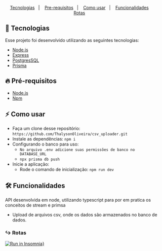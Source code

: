 <p align="center">
  <a href="#tecnologia">Tecnologias</a>&nbsp;&nbsp;&nbsp;|&nbsp;&nbsp;&nbsp;
  <a href="#pre-requisitos">Pre-requisitos</a>&nbsp;&nbsp;&nbsp;|&nbsp;&nbsp;&nbsp;
  <a href="#como-usar">Como usar</a>&nbsp;&nbsp;&nbsp;|&nbsp;&nbsp;&nbsp;
  <a href="#funcionalidades">Funcionalidades</a>&nbsp;&nbsp;&nbsp;&nbsp;&nbsp;&nbsp;
  <a href="#rotas">Rotas</a>&nbsp;&nbsp;&nbsp;&nbsp;&nbsp;&nbsp;
</p>

<a id="tecnologia"></a>
## 🚀 Tecnologias

Esse projeto foi desenvolvido utilizando as seguintes tecnologias:

- [Node.js](https://nodejs.org/en/)
- [Express](https://expressjs.com/pt-br/)
- [PostgresSQL](https://www.postgresql.org/)
- [Prisma](https://www.prisma.io/)

<a id="pre-requisitos"></a>
## :fire: **Pré-requisitos**

- [Node.js](https://nodejs.org/en/)
- [Npm](https://www.npmjs.com/)

<a id="como-usar"></a>
## :zap: Como usar

- Faça um clone desse repositório: `https://github.com/ThalysonOliveira/csv_uploader.git`
- Instale as dependências: `npm i`
- Configurando o banco para uso:
   - `No arquivo .env adicione suas permissões de banco no DATABASE_URL`
   - `npx prisma db push`
- Inicie a aplicação:
   - Rode o comando de inicialização: `npm run dev`

<a id="funcionalidades"></a>
## 🛠️ Funcionalidades

API desenvolvida em node, utilizando typescript para por em pratica os conceitos de stream e primsa
- Upload de arquivos csv, onde os dados são armazenados no banco de dados.

<a id="rotas"></a>
### ↪︎ Rotas
[![Run in Insomnia}](https://insomnia.rest/images/run.svg)](https://insomnia.rest/run/?label=csv%20uploader&uri=https%3A%2F%2Fgithub.com%2FThalysonOliveira%2Fcsv_uploader%2Fblob%2Fmain%2Fcsv_uploader.json)
